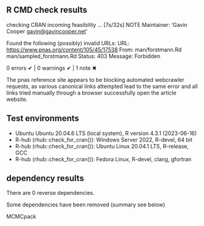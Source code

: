 ## R CMD check results

 checking CRAN incoming feasibility ... [7s/32s] NOTE
 Maintainer: ‘Gavin Cooper <gavin@gavincooper.net>’
 
 Found the following (possibly) invalid URLs:
   URL: https://www.pnas.org/content/105/45/17538
     From: man/forstmann.Rd
           man/sampled_forstmann.Rd
     Status: 403
     Message: Forbidden

0 errors ✔ | 0 warnings ✔ | 1 note ✖


The pnas reference site appears to be blocking automated webcrawler requests, as
various canonical links attempted lead to the same error and all links tried
manually through a browser successfully open the article website.

## Test environments
* Ubuntu Ubuntu 20.04.6 LTS (local system), R version 4.3.1 (2023-06-16)
* R-hub (rhub::check_for_cran()): Windows Server 2022, R-devel, 64 bit
* R-hub (rhub::check_for_cran()): Ubuntu Linux 20.04.1 LTS, R-release, GCC
* R-hub (rhub::check_for_cran()): Fedora Linux, R-devel, clang, gfortran

## dependency results

There are 0 reverse dependencies.

Some dependencies have been removed (summary see below)

MCMCpack
